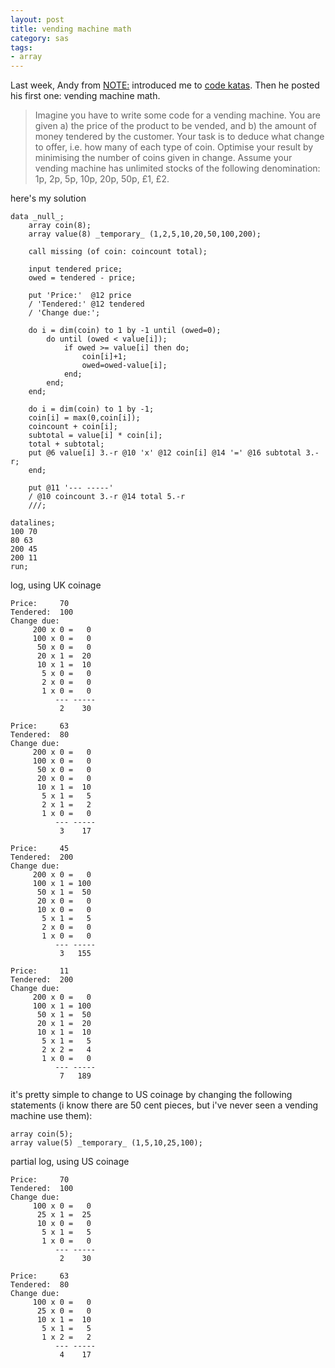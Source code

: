 ```yaml
---
layout: post
title: vending machine math
category: sas
tags:
- array
---
```


Last week, Andy from [NOTE:](http://www.notecolon.info) introduced me to [code katas](http://www.notecolon.info/2012/01/code-katas.html). Then he posted his first one: vending machine math.

<!--more-->

> Imagine you have to write some code for a vending machine. You are given a) the price of the product to be vended, and b) the amount of money tendered by the customer. Your task is to deduce what change to offer, i.e. how many of each type of coin. Optimise your result by minimising the number of coins given in change. Assume your vending machine has unlimited stocks of the following denomination: 1p, 2p, 5p, 10p, 20p, 50p, £1, £2.

here's my solution

```
data _null_;
    array coin(8);
    array value(8) _temporary_ (1,2,5,10,20,50,100,200);

    call missing (of coin: coincount total);

    input tendered price;
    owed = tendered - price;

    put 'Price:'  @12 price
    / 'Tendered:' @12 tendered
    / 'Change due:';

    do i = dim(coin) to 1 by -1 until (owed=0);
        do until (owed < value[i]);
            if owed >= value[i] then do;
                coin[i]+1;
                owed=owed-value[i];
            end;
        end;
    end;

    do i = dim(coin) to 1 by -1;
    coin[i] = max(0,coin[i]);
    coincount + coin[i];
    subtotal = value[i] * coin[i];
    total + subtotal;
    put @6 value[i] 3.-r @10 'x' @12 coin[i] @14 '=' @16 subtotal 3.-r;
    end;

    put @11 '--- -----'
    / @10 coincount 3.-r @14 total 5.-r
    ///;

datalines;
100 70
80 63
200 45
200 11
run;
```
log, using UK coinage

    Price:     70
    Tendered:  100
    Change due:
         200 x 0 =   0
         100 x 0 =   0
          50 x 0 =   0
          20 x 1 =  20
          10 x 1 =  10
           5 x 0 =   0
           2 x 0 =   0
           1 x 0 =   0
              --- -----
               2    30

    Price:     63
    Tendered:  80
    Change due:
         200 x 0 =   0
         100 x 0 =   0
          50 x 0 =   0
          20 x 0 =   0
          10 x 1 =  10
           5 x 1 =   5
           2 x 1 =   2
           1 x 0 =   0
              --- -----
               3    17

    Price:     45
    Tendered:  200
    Change due:
         200 x 0 =   0
         100 x 1 = 100
          50 x 1 =  50
          20 x 0 =   0
          10 x 0 =   0
           5 x 1 =   5
           2 x 0 =   0
           1 x 0 =   0
              --- -----
               3   155

    Price:     11
    Tendered:  200
    Change due:
         200 x 0 =   0
         100 x 1 = 100
          50 x 1 =  50
          20 x 1 =  20
          10 x 1 =  10
           5 x 1 =   5
           2 x 2 =   4
           1 x 0 =   0
              --- -----
               7   189

it's pretty simple to change to US coinage by changing the following statements (i know there are 50 cent pieces, but i've never seen a vending machine use them):

    array coin(5); 
    array value(5) _temporary_ (1,5,10,25,100);
  
partial log, using US coinage

    Price:     70
    Tendered:  100
    Change due:
         100 x 0 =   0
          25 x 1 =  25
          10 x 0 =   0
           5 x 1 =   5
           1 x 0 =   0
              --- -----
               2    30

    Price:     63
    Tendered:  80
    Change due:
         100 x 0 =   0
          25 x 0 =   0
          10 x 1 =  10
           5 x 1 =   5
           1 x 2 =   2
              --- -----
               4    17